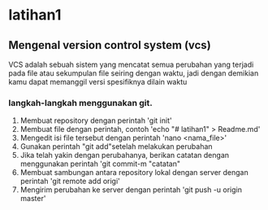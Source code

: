 # latihan1

## Mengenal version control system (vcs)
 VCS adalah sebuah sistem yang mencatat semua perubahan yang terjadi pada file atau sekumpulan file seiring dengan waktu, jadi dengan demikian kamu dapat memanggil versi spesifiknya dilain waktu
### langkah-langkah menggunakan git.
 1. Membuat repository dengan perintah 'git init'
 2. Membuat file dengan perintah, contoh 'echo "# latihan1" > Readme.md'
 3. Mengedit isi file tersebut dengan perintah 'nano <nama_file>'
 4. Gunakan perintah "git add"setelah melakukan perubahan 
 5. Jika telah yakin dengan perubahanya, berikan catatan dengan menggunakan perintah 'git commit-m "catatan"
 6. Membuat sambungan antara repository lokal dengan server dengan perintah 'git remote add origi'
 7. Mengirim perubahan ke server dengan perintah 'git push -u origin master' 
